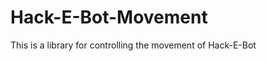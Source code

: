 Hack-E-Bot-Movement
===================

This is a library for controlling the movement of Hack-E-Bot
